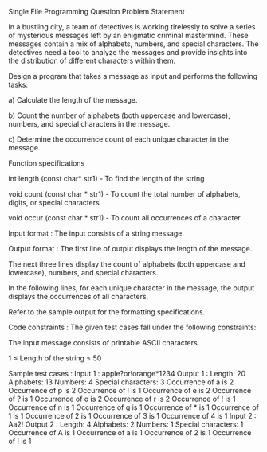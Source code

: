 Single File Programming Question
Problem Statement



In a bustling city, a team of detectives is working tirelessly to solve a series of mysterious messages left by an enigmatic criminal mastermind. These messages contain a mix of alphabets, numbers, and special characters. The detectives need a tool to analyze the messages and provide insights into the distribution of different characters within them.



Design a program that takes a message as input and performs the following tasks:

a) Calculate the length of the message.

b) Count the number of alphabets (both uppercase and lowercase), numbers, and special characters in the message.

c) Determine the occurrence count of each unique character in the message.



Function specifications

int length (const char* str1) -  To find the length of the string

void count (const char * str1) - To count the total number of alphabets, digits, or special characters

void occur (const char * str1) - To count all occurrences of a character

Input format :
The input consists of a string message.

Output format :
The first line of output displays the length of the message.

The next three lines display the count of alphabets (both uppercase and lowercase), numbers, and special characters.

In the following lines, for each unique character in the message, the output displays the occurrences of all characters,



Refer to the sample output for the formatting specifications.

Code constraints :
The given test cases fall under the following constraints:

The input message consists of printable ASCII characters.

1 ≤ Length of the string ≤ 50

Sample test cases :
Input 1 :
apple?or!orange*1234
Output 1 :
Length: 20
Alphabets: 13
Numbers: 4
Special characters: 3
Occurrence of a is 2
Occurrence of p is 2
Occurrence of l is 1
Occurrence of e is 2
Occurrence of ? is 1
Occurrence of o is 2
Occurrence of r is 2
Occurrence of ! is 1
Occurrence of n is 1
Occurrence of g is 1
Occurrence of * is 1
Occurrence of 1 is 1
Occurrence of 2 is 1
Occurrence of 3 is 1
Occurrence of 4 is 1
Input 2 :
Aa2!
Output 2 :
Length: 4
Alphabets: 2
Numbers: 1
Special characters: 1
Occurrence of A is 1
Occurrence of a is 1
Occurrence of 2 is 1
Occurrence of ! is 1
